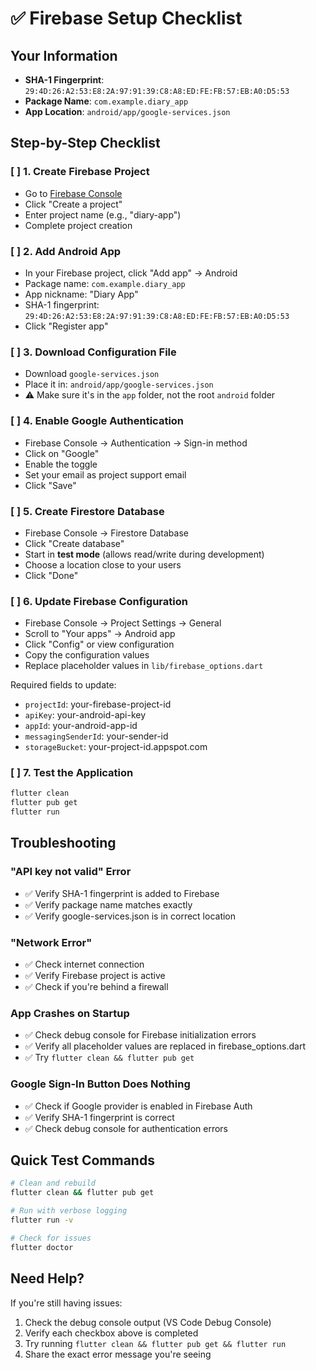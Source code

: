 # ✅ Firebase Setup Checklist

## Your Information
- **SHA-1 Fingerprint**: `29:4D:26:A2:53:E8:2A:97:91:39:C8:A8:ED:FE:FB:57:EB:A0:D5:53`
- **Package Name**: `com.example.diary_app`
- **App Location**: `android/app/google-services.json`

## Step-by-Step Checklist

### [ ] 1. Create Firebase Project
- Go to [Firebase Console](https://console.firebase.google.com/)
- Click "Create a project"
- Enter project name (e.g., "diary-app")
- Complete project creation

### [ ] 2. Add Android App
- In your Firebase project, click "Add app" → Android
- Package name: `com.example.diary_app`
- App nickname: "Diary App"
- SHA-1 fingerprint: `29:4D:26:A2:53:E8:2A:97:91:39:C8:A8:ED:FE:FB:57:EB:A0:D5:53`
- Click "Register app"

### [ ] 3. Download Configuration File
- Download `google-services.json`
- Place it in: `android/app/google-services.json`
- ⚠️ Make sure it's in the `app` folder, not the root `android` folder

### [ ] 4. Enable Google Authentication
- Firebase Console → Authentication → Sign-in method
- Click on "Google"
- Enable the toggle
- Set your email as project support email
- Click "Save"

### [ ] 5. Create Firestore Database
- Firebase Console → Firestore Database
- Click "Create database"
- Start in **test mode** (allows read/write during development)
- Choose a location close to your users
- Click "Done"

### [ ] 6. Update Firebase Configuration
- Firebase Console → Project Settings → General
- Scroll to "Your apps" → Android app
- Click "Config" or view configuration
- Copy the configuration values
- Replace placeholder values in `lib/firebase_options.dart`

Required fields to update:
- `projectId`: your-firebase-project-id
- `apiKey`: your-android-api-key
- `appId`: your-android-app-id
- `messagingSenderId`: your-sender-id
- `storageBucket`: your-project-id.appspot.com

### [ ] 7. Test the Application
```bash
flutter clean
flutter pub get
flutter run
```

## Troubleshooting

### "API key not valid" Error
- ✅ Verify SHA-1 fingerprint is added to Firebase
- ✅ Verify package name matches exactly
- ✅ Verify google-services.json is in correct location

### "Network Error" 
- ✅ Check internet connection
- ✅ Verify Firebase project is active
- ✅ Check if you're behind a firewall

### App Crashes on Startup
- ✅ Check debug console for Firebase initialization errors
- ✅ Verify all placeholder values are replaced in firebase_options.dart
- ✅ Try `flutter clean && flutter pub get`

### Google Sign-In Button Does Nothing
- ✅ Check if Google provider is enabled in Firebase Auth
- ✅ Verify SHA-1 fingerprint is correct
- ✅ Check debug console for authentication errors

## Quick Test Commands
```bash
# Clean and rebuild
flutter clean && flutter pub get

# Run with verbose logging
flutter run -v

# Check for issues
flutter doctor
```

## Need Help?
If you're still having issues:
1. Check the debug console output (VS Code Debug Console)
2. Verify each checkbox above is completed
3. Try running `flutter clean && flutter pub get && flutter run`
4. Share the exact error message you're seeing
